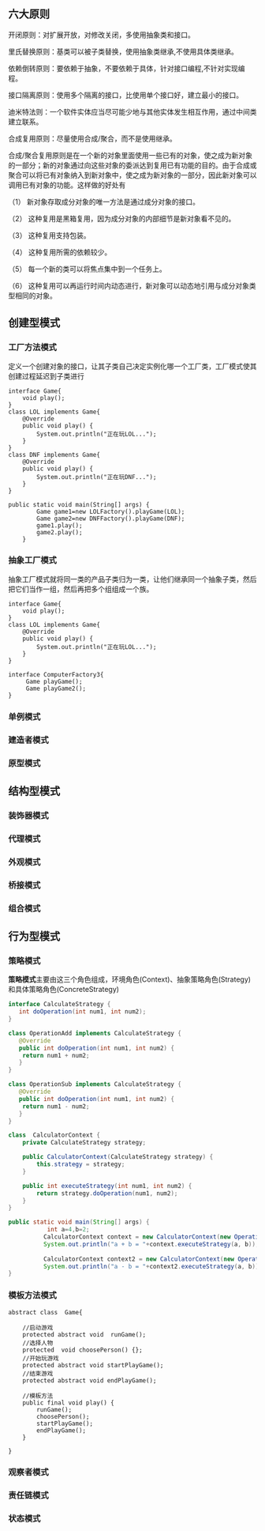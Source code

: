 ## 六大原则

开闭原则：对扩展开放，对修改关闭，多使用抽象类和接口。

里氏替换原则：基类可以被子类替换，使用抽象类继承,不使用具体类继承。

依赖倒转原则：要依赖于抽象，不要依赖于具体，针对接口编程,不针对实现编程。

接口隔离原则：使用多个隔离的接口，比使用单个接口好，建立最小的接口。

迪米特法则：一个软件实体应当尽可能少地与其他实体发生相互作用，通过中间类建立联系。

合成复用原则：尽量使用合成/聚合，而不是使用继承。



合成/聚合复用原则是在一个新的对象里面使用一些已有的对象，使之成为新对象的一部分；新的对象通过向这些对象的委派达到复用已有功能的目的。由于合成或聚合可以将已有对象纳入到新对象中，使之成为新对象的一部分，因此新对象可以调用已有对象的功能。这样做的好处有

（1） 新对象存取成分对象的唯一方法是通过成分对象的接口。

（2） 这种复用是黑箱复用，因为成分对象的内部细节是新对象看不见的。

（3） 这种复用支持包装。

（4） 这种复用所需的依赖较少。

（5） 每一个新的类可以将焦点集中到一个任务上。

（6） 这种复用可以再运行时间内动态进行，新对象可以动态地引用与成分对象类型相同的对象。

## 创建型模式

### 工厂方法模式

定义一个创建对象的接口，让其子类自己决定实例化哪一个工厂类，工厂模式使其创建过程延迟到子类进行

```
interface Game{
	void play();
}
class LOL implements Game{
	@Override
	public void play() {
		System.out.println("正在玩LOL...");
	}	
}
class DNF implements Game{
	@Override
	public void play() {
		System.out.println("正在玩DNF...");
	}	
}

public static void main(String[] args) {
		Game game1=new LOLFactory().playGame(LOL);
		Game game2=new DNFFactory().playGame(DNF);
		game1.play();
		game2.play();	
	}
```

### 抽象工厂模式

抽象工厂模式就将同一类的产品子类归为一类，让他们继承同一个抽象子类，然后把它们当作一组，然后再把多个组组成一个族。

```
interface Game{
	void play();
}
class LOL implements Game{
	@Override
	public void play() {
		System.out.println("正在玩LOL...");
	}	
}

interface ComputerFactory3{
	 Game playGame();
     Game playGame2();
}

```

### 单例模式

### 建造者模式

### 原型模式

## 结构型模式

### 装饰器模式

### 代理模式

### 外观模式

### 桥接模式

### 组合模式

## 行为型模式

### 策略模式

**策略模式**主要由这三个角色组成，环境角色(Context)、抽象策略角色(Strategy)和具体策略角色(ConcreteStrategy)

```java
interface CalculateStrategy {
   int doOperation(int num1, int num2);
}

class OperationAdd implements CalculateStrategy {
   @Override
   public int doOperation(int num1, int num2) {
   	return num1 + num2;
   }
}

class OperationSub implements CalculateStrategy {
   @Override
   public int doOperation(int num1, int num2) {
   	return num1 - num2;
   }
}

class  CalculatorContext {
	private CalculateStrategy strategy;

	public CalculatorContext(CalculateStrategy strategy) {
		this.strategy = strategy;
	}

	public int executeStrategy(int num1, int num2) {
		return strategy.doOperation(num1, num2);
	}
}

public static void main(String[] args) {
  		   int a=4,b=2;
		  CalculatorContext context = new CalculatorContext(new OperationAdd());    
	      System.out.println("a + b = "+context.executeStrategy(a, b));
	 
	      CalculatorContext context2 = new CalculatorContext(new OperationSub());      
	      System.out.println("a - b = "+context2.executeStrategy(a, b));
}
```

### 模板方法模式

```
abstract class  Game{
	
	//启动游戏
	protected abstract void  runGame();
	//选择人物
	protected  void choosePerson() {};
	//开始玩游戏
	protected abstract void startPlayGame();
	//结束游戏
	protected abstract void endPlayGame();
	
	//模板方法
	public final void play() {
		runGame();
		choosePerson();
		startPlayGame();
		endPlayGame();
	}
	
}
```

### 观察者模式

### 责任链模式

### 状态模式